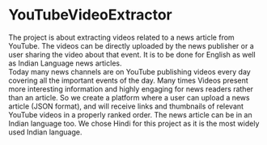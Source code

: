 # YouTubeVideoExtractor

The project is about extracting videos related to a news article from YouTube. The videos can
be directly uploaded by the news publisher or a user sharing the video about that event. It is to
be done for English as well as Indian Language news articles.
<br />
Today many news channels are on YouTube publishing videos every day covering all the
important events of the day. Many times Videos present more interesting information and
highly engaging for news readers rather than an article. So we create a platform where a user
can upload a news article (JSON format), and will receive links and thumbnails of relevant
YouTube videos in a properly ranked order. The news article can be in an Indian language too.
We chose Hindi for this project as it is the most widely used Indian language.
